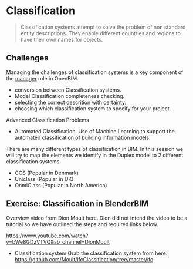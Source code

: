 # Classification

>Classification systems attempt to solve the problem of non standard entity descriptions. They enable different countries and regions to have their own names for objects.

## Challenges
Managing the challenges of classification systems is a key component of the [manager] role in OpenBIM.
* conversion between Classification systems.
* Model Classification completeness checking.
* selecting the correct descrition with certainty.
* choosing which classification system to specify for your project.

Advanced Classification Problems
* Automated Classification. Use of Machine Learning to support the automated classification of building information models.

There are many different types of classification in BIM. In this session we will try to map the elements we identify in the Duplex model to 2 different classification systems.

* CCS (Popular in Denmark)
* Uniclass (Popular in UK)
* OnmiClass (Popular in North America)


## Exercise: Classification in BlenderBIM

Overview video from Dion Moult here. Dion did not intend the video to be a tutorial so we have outlined the steps and required links below.

<https://www.youtube.com/watch?v=bWe8GDzVTVQ&ab_channel=DionMoult>

- Classification system
Grab the classification system from here: <https://github.com/Moult/IfcClassification/tree/master/ifc>





[manager]: /41934/Roles/Manager
[modeller]: /41934/Roles/Modeller
